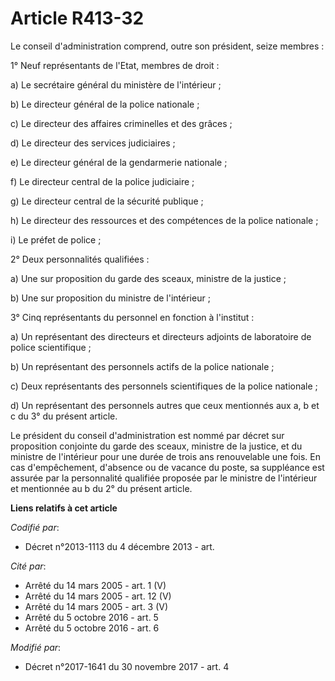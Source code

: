 # Article R413-32

Le conseil d'administration comprend, outre son président, seize membres :

1° Neuf représentants de l'Etat, membres de droit :

a) Le secrétaire général du ministère de l'intérieur ;

b) Le directeur général de la police nationale ;

c) Le directeur des affaires criminelles et des grâces ;

d) Le directeur des services judiciaires ;

e) Le directeur général de la gendarmerie nationale ;

f) Le directeur central de la police judiciaire ;

g) Le directeur central de la sécurité publique ;

h) Le directeur des ressources et des compétences de la police nationale ;

i) Le préfet de police ;

2° Deux personnalités qualifiées :

a) Une sur proposition du garde des sceaux, ministre de la justice ;

b) Une sur proposition du ministre de l'intérieur ;

3° Cinq représentants du personnel en fonction à l'institut :

a) Un représentant des directeurs et directeurs adjoints de laboratoire de police scientifique ;

b) Un représentant des personnels actifs de la police nationale ;

c) Deux représentants des personnels scientifiques de la police nationale ;

d) Un représentant des personnels autres que ceux mentionnés aux a, b et c du 3° du présent article.

Le président du conseil d'administration est nommé par décret sur proposition conjointe du garde des sceaux, ministre de la
justice, et du ministre de l'intérieur pour une durée de trois ans renouvelable une fois. En cas d'empêchement, d'absence ou
de vacance du poste, sa suppléance est assurée par la personnalité qualifiée proposée par le ministre de l'intérieur et
mentionnée au b du 2° du présent article.

**Liens relatifs à cet article**

_Codifié par_:

  - Décret n°2013-1113 du 4 décembre 2013 - art.

_Cité par_:

  - Arrêté du 14 mars 2005 - art. 1 (V)
  - Arrêté du 14 mars 2005 - art. 12 (V)
  - Arrêté du 14 mars 2005 - art. 3 (V)
  - Arrêté du 5 octobre 2016 - art. 5
  - Arrêté du 5 octobre 2016 - art. 6

_Modifié par_:

  - Décret n°2017-1641 du 30 novembre 2017 - art. 4
